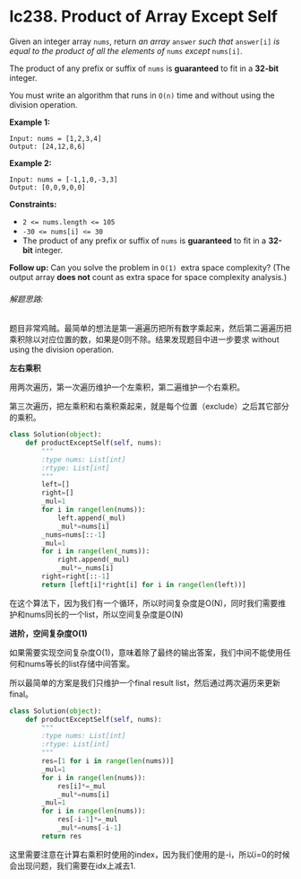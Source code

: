 # lc238. Product of Array Except Self


Given an integer array `nums`, return *an array* `answer` *such that* `answer[i]` *is equal to the product of all the elements of* `nums` *except* `nums[i]`.

The product of any prefix or suffix of `nums` is **guaranteed** to fit in a **32-bit** integer.

You must write an algorithm that runs in `O(n)` time and without using the division operation. 

**Example 1:**

```
Input: nums = [1,2,3,4]
Output: [24,12,8,6]
```

**Example 2:**

```
Input: nums = [-1,1,0,-3,3]
Output: [0,0,9,0,0]
```

**Constraints:**

- `2 <= nums.length <= 105`
- `-30 <= nums[i] <= 30`
- The product of any prefix or suffix of `nums` is **guaranteed** to fit in a **32-bit** integer. 

**Follow up:** Can you solve the problem in `O(1) `extra space complexity? (The output array **does not** count as extra space for space complexity analysis.)

###### 解题思路:

题目非常鸡贼。最简单的想法是第一遍遍历把所有数字乘起来，然后第二遍遍历把乘积除以对应位置的数，如果是0则不除。结果发现题目中进一步要求 without using the division operation.

**左右乘积**

用两次遍历，第一次遍历维护一个左乘积，第二遍维护一个右乘积。

第三次遍历，把左乘积和右乘积乘起来，就是每个位置（exclude）之后其它部分的乘积。

```python
class Solution(object):
    def productExceptSelf(self, nums):
        """
        :type nums: List[int]
        :rtype: List[int]
        """
        left=[]
        right=[]
        _mul=1
        for i in range(len(nums)):
            left.append(_mul)
            _mul*=nums[i]
        _nums=nums[::-1]
        _mul=1
        for i in range(len(_nums)):
            right.append(_mul)
            _mul*=_nums[i]
        right=right[::-1]
        return [left[i]*right[i] for i in range(len(left))]
```

在这个算法下，因为我们有一个循环，所以时间复杂度是O(N)，同时我们需要维护和nums同长的一个list，所以空间复杂度是O(N)

**进阶，空间复杂度O(1)**

如果需要实现空间复杂度O(1)，意味着除了最终的输出答案，我们中间不能使用任何和nums等长的list存储中间答案。

所以最简单的方案是我们只维护一个final result list，然后通过两次遍历来更新final。

```python
class Solution(object):
    def productExceptSelf(self, nums):
        """
        :type nums: List[int]
        :rtype: List[int]
        """
        res=[1 for i in range(len(nums))]
        _mul=1
        for i in range(len(nums)):
            res[i]*=_mul
            _mul*=nums[i]
        _mul=1
        for i in range(len(nums)):
            res[-i-1]*=_mul
            _mul*=nums[-i-1]
        return res
```

这里需要注意在计算右乘积时使用的index，因为我们使用的是-i，所以i=0的时候会出现问题，我们需要在idx上减去1.

